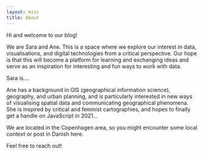 ```yaml
---
layout: misc
title: About
---
```


Hi and welcome to our blog!

We are Sara and Ane. This is a space where we explore our interest in  data, visualisations, and digital technologies from a critical perspective. Our hope is that this will become a platform for learning and exchanging ideas and serve as an inspiration for interesting and fun ways to work with data.

Sara is....

Ane has a background in GIS (geographical information science), geography, and urban planning, and is particularly interested in new ways of visualising spatial data and communicating geographical phenomena. She is inspired by critical and feminist cartographies, and hopes to finally get a handle on JavaScript in 2021...

We are located in the Copenhagen area, so you might encounter some local context or post in Danish here.

Feel free to reach out!

